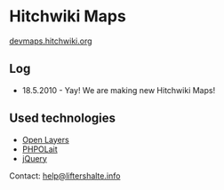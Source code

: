 Hitchwiki Maps
==============

[devmaps.hitchwiki.org](http://devmaps.hitchwiki.org/)

## Log

* 18.5.2010 - Yay! We are making new Hitchwiki Maps!


## Used technologies

* [Open Layers](http://openlayers.org/)
* [PHPOLait](http://sourceforge.net/projects/phpolait/)
* [jQuery](http://jquery.com/)


Contact: help@liftershalte.info
